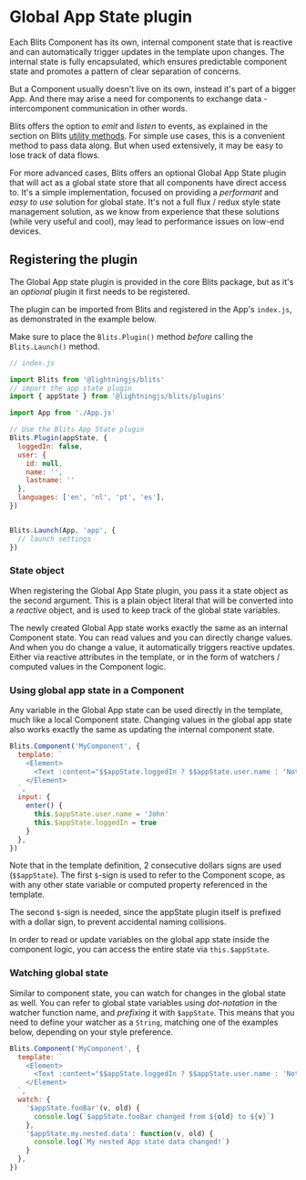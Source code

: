 # Global App State plugin

Each Blits Component has its own, internal component state that is reactive and can automatically trigger updates in the template upon changes. The internal state is fully encapsulated, which ensures predictable component state and promotes a pattern of clear separation of concerns.

But a Component usually doesn't live on its own, instead it's part of a bigger App. And there may arise a need for components to exchange data - intercomponent communication in other words.

Blits offers the option to _emit_ and _listen_ to events, as explained in the section on Blits [utility methods](../components/utility_methods.md). For simple use cases, this is a convenient method to pass data along. But when used extensively, it may be easy to lose track of data flows.

For more advanced cases, Blits offers an optional Global App State plugin that will act as a global state store that all components have direct access to. It's a simple implementation, focused on providing a _performant_ and _easy to use_ solution for global state. It's not a full flux / redux style state management solution, as we know from experience that these solutions (while very useful and cool), may lead to performance issues on low-end devices.

## Registering the plugin

The Global App state plugin is provided in the core Blits package, but as it's an _optional_ plugin it first needs to be registered.

The plugin can be imported from Blits and registered in the App's `index.js`, as demonstrated in the example below.

Make sure to place the `Blits.Plugin()` method _before_ calling the `Blits.Launch()` method.

```js
// index.js

import Blits from '@lightningjs/blits'
// import the app state plugin
import { appState } from '@lightningjs/blits/plugins'

import App from './App.js'

// Use the Blits App State plugin
Blits.Plugin(appState, {
  loggedIn: false,
  user: {
    id: null,
    name: '',
    lastname: ''
  },
  languages: ['en', 'nl', 'pt', 'es'],
})


Blits.Launch(App, 'app', {
  // launch settings
})
```

### State object

When registering the Global App State plugin, you pass it a state object as the second argument. This is a plain object literal that will be converted into a _reactive_ object, and is used to keep track of the global state variables.

The newly created Global App state works exactly the same as an internal Component state. You can read values and you can directly change values. And when you do change a value, it automatically triggers reactive updates. Either via reactive attributes in the template, or in the form of watchers / computed values in the Component logic.

### Using global app state in a Component

Any variable in the Global App state can be used directly in the template, much like a local Component state. Changing values in the global app state also works exactly the same as updating the internal component state.

```js
Blits.Component('MyComponent', {
  template: `
    <Element>
      <Text :content="$$appState.loggedIn ? $$appState.user.name : 'Not logged in'" />
    </Element>
  `,
  input: {
    enter() {
      this.$appState.user.name = 'John'
      this.$appState.loggedIn = true
    }
  },
})
```

Note that in the template definition, 2 consecutive dollars signs are used (`$$appState`). The first `$`-sign is used
to refer to the Component scope, as with any other state variable or computed property referenced in the template.

The second `$`-sign is needed, since the appState plugin itself is prefixed with a dollar sign, to prevent accidental naming collisions.

In order to read or update variables on the global app state inside the component logic, you can access the entire state via `this.$appState`.

### Watching global state

Similar to component state, you can watch for changes in the global state as well. You can refer to global state variables using _dot-notation_ in the watcher function name, and _prefixing_ it with `$appState`. This means that you need to define your watcher as a `String`, matching one of the examples below, depending on your style preference.

```js
Blits.Component('MyComponent', {
  template: `
    <Element>
      <Text :content="$$appState.loggedIn ? $$appState.user.name : 'Not logged in'" />
    </Element>
  `,
  watch: {
    '$appState.fooBar'(v, old) {
      console.log(`$appState.fooBar changed from ${old} to ${v}`)
    },
    '$appState.my.nested.data': function(v, old) {
      console.log(`My nested App state data changed!`)
    }
  },
})
```
